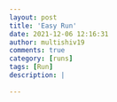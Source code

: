 ```yaml
---
layout: post
title: 'Easy Run'
date: 2021-12-06 12:16:31
author: multishiv19
comments: true
category: [runs]
tags: [Run]
description: |
    
---
```





<div width='100%' class='strava-embed-placeholder' data-embed-type='activity' data-embed-id='6352533214'></div>
<script src='https://strava-embeds.com/embed.js'></script>
